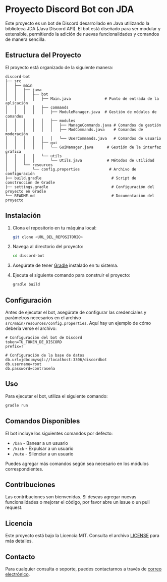 # Proyecto Discord Bot con JDA

Este proyecto es un bot de Discord desarrollado en Java utilizando la biblioteca JDA (Java Discord API). El bot está diseñado para ser modular y extensible, permitiendo la adición de nuevas funcionalidades y comandos de manera sencilla.

## Estructura del Proyecto

El proyecto está organizado de la siguiente manera:

```
discord-bot
├── src
│   ├── main
│   │   ├── java
│   │   │   ├── bot
│   │   │   │   ├── Main.java               # Punto de entrada de la aplicación
│   │   │   │   ├── commands
│   │   │   │   │   ├── ModuleManager.java  # Gestión de módulos de comandos
│   │   │   │   │   ├── modules
│   │   │   │   │   │   ├── ManageCommands.java # Comandos de gestión
│   │   │   │   │   │   ├── ModCommands.java    # Comandos de moderación
│   │   │   │   │   │   └── UserCommands.java   # Comandos de usuario
│   │   │   │   ├── gui
│   │   │   │   │   └── GuiManager.java      # Gestión de la interfaz gráfica
│   │   │   │   └── utils
│   │   │   │       └── Utils.java           # Métodos de utilidad
│   │   └── resources
│   │       └── config.properties             # Archivo de configuración
├── build.gradle                               # Script de construcción de Gradle
├── settings.gradle                            # Configuración del proyecto en Gradle
└── README.md                                  # Documentación del proyecto
```

## Instalación

1. Clona el repositorio en tu máquina local:
   ```sh
   git clone <URL_DEL_REPOSITORIO>
   ```

2. Navega al directorio del proyecto:
   ```sh
   cd discord-bot
   ```

3. Asegúrate de tener [Gradle](https://gradle.org/install/) instalado en tu sistema.

4. Ejecuta el siguiente comando para construir el proyecto:
   ```sh
   gradle build
   ```

## Configuración

Antes de ejecutar el bot, asegúrate de configurar las credenciales y parámetros necesarios en el archivo `src/main/resources/config.properties`. Aquí hay un ejemplo de cómo debería verse el archivo:

```properties
# Configuración del bot de Discord
token=TU_TOKEN_DE_DISCORD
prefix=!

# Configuración de la base de datos
db.url=jdbc:mysql://localhost:3306/discordbot
db.username=root
db.password=contraseña
```

## Uso

Para ejecutar el bot, utiliza el siguiente comando:

```sh
gradle run
```

## Comandos Disponibles

El bot incluye los siguientes comandos por defecto:

- `/ban` - Banear a un usuario
- `/kick` - Expulsar a un usuario
- `/mute` - Silenciar a un usuario

Puedes agregar más comandos según sea necesario en los módulos correspondientes.

## Contribuciones

Las contribuciones son bienvenidas. Si deseas agregar nuevas funcionalidades o mejorar el código, por favor abre un issue o un pull request.

## Licencia

Este proyecto está bajo la Licencia MIT. Consulta el archivo [LICENSE](./LICENSE) para más detalles.

## Contacto

Para cualquier consulta o soporte, puedes contactarnos a través de [correo electrónico](mailto:pelayops1041@gmail.com).

